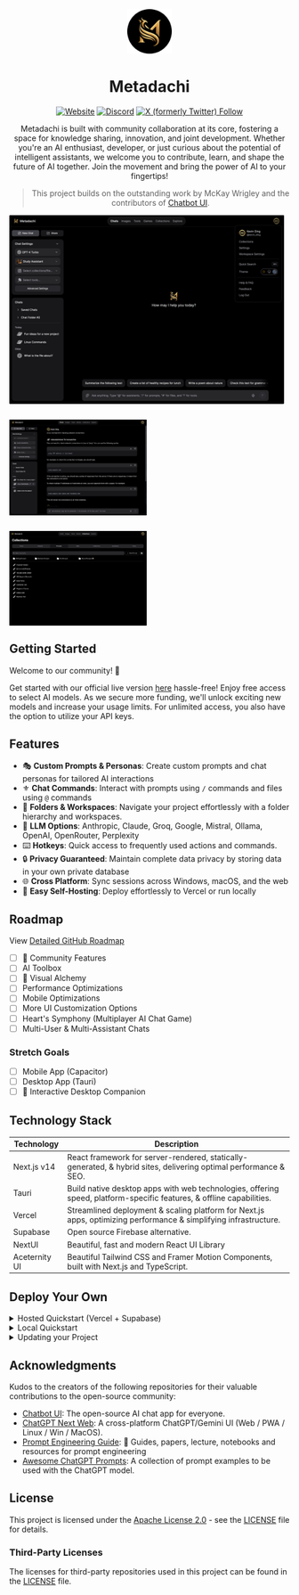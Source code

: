 <div align="center">
<img src="public/images/icon-circle.png" alt="Metadachi Icon" style="width: 80px; height: auto;" />
<h1>Metadachi</h1>

[//]: # ([![Web][Web-image]][web-url])
[//]: # ([![Windows][Windows-image]][download-url])
[//]: # ([![MacOS][MacOS-image]][download-url])

[web-url]: https://app.metadachi.com
[download-url]: https://github.com/Phanturne/metadachi/releases
[Web-image]: https://img.shields.io/badge/Web-PWA-orange?logo=microsoftedge
[Windows-image]: https://img.shields.io/badge/-Windows-blue?logo=windows
[MacOS-image]: https://img.shields.io/badge/-MacOS-black?logo=apple
[Linux-image]: https://img.shields.io/badge/-Linux-333?logo=ubuntu

[![Website](https://img.shields.io/website?url=https%3A%2F%2Fmetadachi.com&label=Live%20Version)](https://metadachi.com)
[![Discord](https://img.shields.io/discord/1142672787820007454?logo=discord&label=Discord)](https://t.co/Wwdk6CoGxq)
[![X (formerly Twitter) Follow](https://img.shields.io/twitter/follow/metadachi)](https://twitter.com/metadachi)


Metadachi is built with community collaboration at its core, fostering a space for knowledge sharing, innovation, and joint development. Whether you're an AI enthusiast, developer, or just curious about the potential of intelligent assistants, we welcome you to contribute, learn, and shape the future of AI together. Join the movement and bring the power of AI to your fingertips!

> This project builds on the outstanding work by McKay Wrigley and the contributors of [Chatbot UI](https://github.com/mckaywrigley/chatbot-ui).

<div style="display: flex; flex-wrap: wrap; justify-content: space-between; gap: 2em;">
  <img src="public/images/website-screenshot1.png" alt="Website Screenshot 1" style="width: 98%;"/>
  <img src="public/images/website-screenshot2.png" alt="Website Screenshot 2" style="width: 49%;"/>
  <img src="public/images/website-screenshot3.png" alt="Website Screenshot 3" style="width: 49%;" />
</div>

</div>

## Getting Started
Welcome to our community! 🎉

Get started with our official live version [here](https://metadachi.com) hassle-free! Enjoy free access to select AI models. As we secure more funding, we'll unlock exciting new models and increase your usage limits. For unlimited access, you also have the option to utilize your API keys.

## Features
- 🎭 **Custom Prompts & Personas**: Create custom prompts and chat personas for tailored AI interactions
- ⚜️ **Chat Commands**: Interact with prompts using `/` commands and files using `@` commands
- 📁 **Folders & Workspaces**: Navigate your project effortlessly with a folder hierarchy and workspaces.
- 🤖 **LLM Options**: Anthropic, Claude, Groq, Google, Mistral, Ollama, OpenAI, OpenRouter, Perplexity
- ⌨️ **Hotkeys**: Quick access to frequently used actions and commands.
- 🔒 **Privacy Guaranteed**: Maintain complete data privacy by storing data in your own private database
- 🌐 **Cross Platform**: Sync sessions across Windows, macOS, and the web
- 🚀 **Easy Self-Hosting**: Deploy effortlessly to Vercel or run locally

## Roadmap
View [Detailed GitHub Roadmap](https://github.com/users/phanturne/projects/2/)

- [ ] 🤝 Community Features
- [ ] AI Toolbox
- [ ] 🎨 Visual Alchemy
- [ ] Performance Optimizations
- [ ] Mobile Optimizations
- [ ] More UI Customization Options
- [ ] Heart's Symphony (Multiplayer AI Chat Game)
- [ ] Multi-User & Multi-Assistant Chats

### Stretch Goals
- [ ] Mobile App (Capacitor)
- [ ] Desktop App (Tauri)
- [ ] 🐶 Interactive Desktop Companion

## Technology Stack
| Technology  | Description                                                                                                          |
|-------------|----------------------------------------------------------------------------------------------------------------------|
| Next.js v14 | React framework for server-rendered, statically-generated, & hybrid sites, delivering optimal performance & SEO.     |
| Tauri       | Build native desktop apps with web technologies, offering speed, platform-specific features, & offline capabilities. |
| Vercel      | Streamlined deployment & scaling platform for Next.js apps, optimizing performance & simplifying infrastructure.     |
| Supabase    | Open source Firebase alternative.                                                                                    |
| NextUI      | Beautiful, fast and modern React UI Library                                                                          |
| Aceternity UI | Beautiful Tailwind CSS and Framer Motion Components, built with Next.js and TypeScript.                              |

## Deploy Your Own
<details>

<summary>Hosted Quickstart (Vercel + Supabase)</summary>

Follow these steps to get your own Metadaci instance running in the cloud.

### 1. Clone or fork the repo
Forking the repo will make it easier to receive updates.

Clone:
```sh
git clone https://github.com/phanturne/metadachi.git
```

Fork:
Use the fork button in the upper right corner of the GitHub page.

### 2. Install dependencies
Open a terminal in the root directory of your local repository and run:

```sh
npm install
```

### 3. Set up backend with Supabase
#### a. Create a new project
Go to [Supabase](https://supabase.com/) and create a new project.

#### b. Get project values
Once you are in the project dashboard, click on the "Project Settings" icon tab on the far bottom left.

Here you will get the values for the following environment variables:

- `Project Ref`: Found in "General settings" as "Reference ID"

- `Project ID`: Found in the URL of your project dashboard (Ex: https://supabase.com/dashboard/project/<YOUR_PROJECT_ID>/settings/general)

While still in "Settings" click on the "API" text tab on the left.

Here you will get the values for the following environment variables:

- `Project URL`: Found in "API Settings" as "Project URL"
- `Anon key`: Found in "Project API keys" as "anon public"
- `Service role key`: Found in "Project API keys" as "service_role" (Reminder: Treat this like a password!)

#### 4. Configure auth
Next, click on the "Authentication" icon tab on the far left.

In the text tabs, click on "Providers" and make sure "Email" is enabled.

We recommend turning off "Confirm email" for your own personal instance.

#### 5. Connect to hosted database
Open up your repository for your hosted instance of Metadachi.

In the 1st migration file `supabase/migrations/20240108234540_setup.sql` you will need to replace 2 values with the values you got above:

- `project_url` (line 53): Use the `Project URL` value from above
- `service_role_key` (line 54): Use the `Service role key` value from above

Now, open a terminal in the root directory of your local Metadachi repository. We will execute a few commands here.

Login to Supabase by running:

```sh
supabase login
```

Next, link your project by running the following command with the "Project Ref" and "Project ID" you got above:

```sh
supabase link --project-ref <project-id>
```

Your project should now be linked.

Finally, push your database to Supabase by running:

```sh
supabase db push
```

Your hosted database should now be set up!

### 4. [Optional] Configure website settings
Open the `app/lib/config.ts` file and change any of the variables.

Commit and push your changes.

### 5. Set up frontend with Vercel
Go to [Vercel](https://vercel.com/) and create a new project.

In the setup page, import your GitHub repository for your hosted instance of Metadachi.

In environment variables, add the following from the values you got above:

- `NEXT_PUBLIC_SUPABASE_URL`
- `NEXT_PUBLIC_SUPABASE_ANON_KEY`
- `SUPABASE_SERVICE_ROLE_KEY`
- `NEXT_PUBLIC_OLLAMA_URL` (only needed when using local Ollama models; default: `http://localhost:11434`)

[Optional] You can also add API keys as environment variables.

For the full list of environment variables, refer to the '.env.local.example' file.

Click "Deploy" and wait for your frontend to deploy.

Once deployed, you should be able to use your hosted instance of Metadachi via the URL Vercel gives you.

</details>


<details>

<summary>Local Quickstart</summary>

Follow these steps to get your own instance running locally.

### 1. Clone the repo
```sh
git clone https://github.com/phanturne/metadachi.git
```

### 2. Install dependencies
Open a terminal in the root directory of your local repository and run:

```sh
npm install
```

### 3. Install Supabase & run locally
#### a. Install Docker
You will need to install Docker to run Supabase locally. You can download it [here](https://docs.docker.com/get-docker) for free.

#### b. Install Supabase CLI
**MacOS/Linux**
```sh
brew install supabase/tap/supabase
```

**Windows**
```sh
scoop bucket add supabase https://github.com/supabase/scoop-bucket.git
scoop install supabase
```

#### 3. Start Supabase
In your terminal at the root of your local repository, run:

```sh
supabase start
```

### 4. [Optional] Configure website settings
Open the `/lib/config.ts` file and change any of the variables.

Commit and push your changes.

### 5. Fill in secrets
#### a. Environment variables
In your terminal at the root of your local repository, run:

```sh
cp .env.local.example .env.local
```

Get the required values by running:

```sh
supabase status
```

Note: Use `API URL` from `supabase status` for `NEXT_PUBLIC_SUPABASE_URL`

Now go to your `.env.local` file and fill in the values.

If the environment variable is set, it will disable the input in the user settings.

#### b. SQL setup
In the 1st migration file `supabase/migrations/20240108234540_setup.sql` you will need to replace 2 values with the values you got above:

- `project_url` (line 53): `http://supabase_kong_chatbotui:8000` (default) can remain unchanged if you don't change your `project_id` in the `config.toml` file
- `service_role_key` (line 54): You got this value from running `supabase status`

This prevents issues with storage files not being deleted properly.

### 6. [Optional] Install Ollama for local models
Follow the instructions [here](https://github.com/jmorganca/ollama#macos).

### 7. Run locally
In your terminal at the root of your local repository, run:

```sh
npm run chat
```

Your local instance should now be running at [http://localhost:3000](http://localhost:3000).

You can view your backend GUI at [http://localhost:54323/project/default/editor](http://localhost:54323/project/default/editor).

</details>


<details>

<summary>Updating your Project</summary>

When updating the project, ensure any website settings in `/lib/config.ts` do not get overwritten.
If new SQL scripts were added, run them with `supabase db upgrade`

### For Clones
To update your local clone with the latest changes from the original repository:

#### 1. Navigate to the directory of your cloned repository:
```sh
   cd /path/to/your/local/repo
```

#### 2. Pull the latest changes from the remote repository:
```sh
git pull origin main
```

Alternatively, you can fetch and merge separately.
```sh
git fetch origin
git merge origin/main
```

#### 3. Push your changes
```sh
git push origin main
```

### For Forks
To update your fork with the latest changes from the original repository:

#### 1. Navigate to the directory of your cloned repository:
```sh
   cd /path/to/your/local/repo
```

### 2. Add the original repository as a new remote named upstream (only needed once):
```sh
git remote add upstream https://github.com/phanturne/metadachi.git
```

#### 3. Rebase the latest changes from the remote repository:
```sh
git rebase upstream/main
```

Alternatively, you can fetch and merge separately.
```sh
git fetch upstream
git merge upstream/main
```

#### 4. Push your changes
```sh
git push origin main
```

</details>

## Acknowledgments
Kudos to the creators of the following repositories for their valuable contributions to the open-source community:
- [Chatbot UI](https://github.com/mckaywrigley/chatbot-ui): The open-source AI chat app for everyone.
- [ChatGPT Next Web](https://github.com/Yidadaa/ChatGPT-Next-Web): A cross-platform ChatGPT/Gemini UI (Web / PWA / Linux / Win / MacOS).
- [Prompt Engineering Guide](https://github.com/dair-ai/Prompt-Engineering-Guide): 🐙 Guides, papers, lecture, notebooks and resources for prompt engineering
- [Awesome ChatGPT Prompts](https://github.com/f/awesome-chatgpt-prompts): A collection of prompt examples to be used with the ChatGPT model.

## License
This project is licensed under the [Apache License 2.0](LICENSE) - see the [LICENSE](LICENSE) file for details.

### Third-Party Licenses
The licenses for third-party repositories used in this project can be found in the [LICENSE](LICENSE) file.
